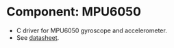 # Component: MPU6050
 * C driver for MPU6050 gyroscope and accelerometer.
 * See [datasheet](https://invensense.tdk.com/wp-content/uploads/2015/02/MPU-6000-Datasheet1.pdf).
